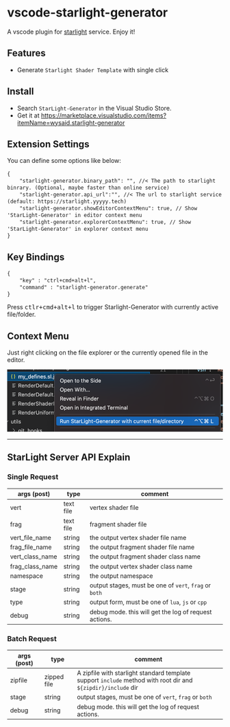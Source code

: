 # vscode-starlight-generator

A vscode plugin for [starlight](https://starlight.yyyyy.tech) service. Enjoy it!

## Features

- Generate `Starlight Shader Template` with single click

## Install

- Search `StarLight-Generator` in the Visual Studio Store.
- Get it at <https://marketplace.visualstudio.com/items?itemName=wysaid.starlight-generator>

## Extension Settings

You can define some options like below:

```jsonc
{
    "starlight-generator.binary_path": "", //< The path to starlight binrary. (Optional, maybe faster than online service)
    "starlight-generator.api_url":"", //< The url to starlight service (default: https://starlight.yyyyy.tech)
    "starlight-generator.showEditorContextMenu": true, // Show 'StarLight-Generator' in editor context menu
    "starlight-generator.explorerContextMenu": true, // Show 'StarLight-Generator' in explorer context menu
}
```

## Key Bindings

```jsonc
{
    "key" : "ctrl+cmd+alt+l",
    "command" : "starlight-generator.generate"
}
```

Press <kbd>ctlr+cmd+alt+l</kbd> to trigger Starlight-Generator with currently active file/folder.

## Context Menu

Just right clicking on the file explorer or the currently opened file in the editor.

![](images/scr_shot_context_menu.png)

---

## StarLight Server API Explain

### Single Request

| args (post)     | type      | comment                                                |
| --------------- | --------- | ------------------------------------------------------ |
| vert            | text file | vertex shader file                                     |
| frag            | text file | fragment shader file                                   |
| vert_file_name  | string    | the output vertex shader file name                     |
| frag_file_name  | string    | the output fragment shader file name                   |
| vert_class_name | string    | the output fragment shader class name                  |
| frag_class_name | string    | the output vertex shader class name                    |
| namespace       | string    | the output namespace                                   |
| stage           | string    | output stages, must be one of `vert`, `frag` or `both` |
| type            | string    | output form, must be one of `lua`, `js` or `cpp`             |
| debug           | string    | debug mode. this will get the log of request actions.  |

### Batch Request

| args (post) | type        | comment                                                                                                           |
| ----------- | ----------- | ----------------------------------------------------------------------------------------------------------------- |
| zipfile     | zipped file | A zipfile with starlight standard template <br>support `include` method with root dir and `${zipdir}/include` dir |
| stage       | string      | output stages, must be one of `vert`, `frag` or `both`                                                            |
| debug       | string      | debug mode. this will get the log of request actions.                                                             |
